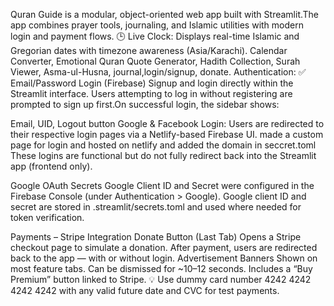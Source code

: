 Quran Guide is a modular, object-oriented web app built with Streamlit.The app combines prayer tools, journaling, and Islamic utilities with modern login and payment flows.
🕒 Live Clock: Displays real-time Islamic and Gregorian dates with timezone awareness (Asia/Karachi).
Calendar Converter,  Emotional Quran Quote Generator, Hadith Collection, Surah Viewer,  Asma-ul-Husna, journal,login/signup, donate.
Authentication:
✅ Email/Password Login (Firebase)
Signup and login directly within the Streamlit interface.
Users attempting to log in without registering are prompted to sign up first.On successful login, the sidebar shows:

Email, UID, Logout button
Google & Facebook Login:
Users are redirected to their respective login pages via a Netlify-based Firebase UI. made a custom page for login and hosted on netlify and added the domain in seccret.toml
These logins are functional but do not fully redirect back into the Streamlit app (frontend only).

Google OAuth Secrets
Google Client ID and Secret were configured in the Firebase Console (under Authentication > Google).
Google client ID and secret are stored in .streamlit/secrets.toml and used where needed for token verification.

Payments – Stripe Integration
Donate Button (Last Tab)
Opens a Stripe checkout page to simulate a donation.
After payment, users are redirected back to the app — with or without login.
Advertisement Banners
Shown on most feature tabs.
Can be dismissed for ~10–12 seconds.
Includes a “Buy Premium” button linked to Stripe.
💡 Use dummy card number 4242 4242 4242 4242 with any valid future date and CVC for test payments.

